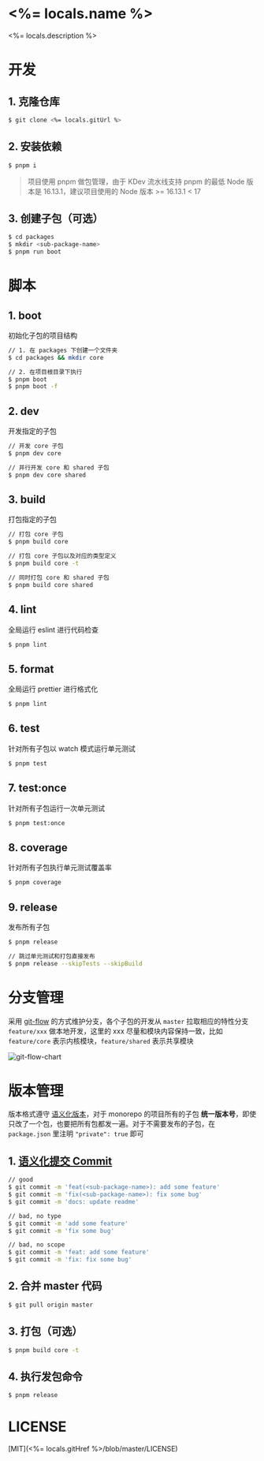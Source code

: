 # <%= locals.name %>

<%= locals.description %>

# 开发

## 1. 克隆仓库

```bash
$ git clone <%= locals.gitUrl %>
```

## 2. 安装依赖

```bash
$ pnpm i
```

> 项目使用 pnpm 做包管理，由于 KDev 流水线支持 pnpm 的最低 Node 版本是 16.13.1，建议项目使用的 Node 版本 >= 16.13.1 < 17

## 3. 创建子包（可选）

```bash
$ cd packages
$ mkdir <sub-package-name>
$ pnpm run boot
```

# 脚本

## 1. boot

初始化子包的项目结构

```bash
// 1. 在 packages 下创建一个文件夹
$ cd packages && mkdir core

// 2. 在项目根目录下执行
$ pnpm boot
$ pnpm boot -f
```

## 2. dev

开发指定的子包

```bash
// 开发 core 子包
$ pnpm dev core

// 并行开发 core 和 shared 子包
$ pnpm dev core shared
```

## 3. build

打包指定的子包

```bash
// 打包 core 子包
$ pnpm build core

// 打包 core 子包以及对应的类型定义
$ pnpm build core -t

// 同时打包 core 和 shared 子包
$ pnpm build core shared
```

## 4. lint

全局运行 eslint 进行代码检查

```bash
$ pnpm lint
```

## 5. format

全局运行 prettier 进行格式化

```bash
$ pnpm lint
```

## 6. test

针对所有子包以 watch 模式运行单元测试

```bash
$ pnpm test
```

## 7. test:once

针对所有子包运行一次单元测试

```bash
$ pnpm test:once
```

## 8. coverage

针对所有子包执行单元测试覆盖率

```bash
$ pnpm coverage
```

## 9. release

发布所有子包

```bash
$ pnpm release

// 跳过单元测试和打包直接发布
$ pnpm release --skipTests --skipBuild
```

# 分支管理

采用 [git-flow](https://nvie.com/posts/a-successful-git-branching-model/) 的方式维护分支，各个子包的开发从 `master` 拉取相应的特性分支 `feature/xxx` 做本地开发，这里的 xxx 尽量和模块内容保持一致，比如 `feature/core` 表示内核模块，`feature/shared` 表示共享模块

![git-flow-chart](https://static.yximgs.com/udata/pkg/ks-ad-fe/chrome-plugin-upload/2022-04-01/1648793291308.92a2b518ac6526d9.png)

# 版本管理

版本格式遵守 [语义化版本](https://semver.org/lang/zh-CN/)，对于 monorepo 的项目所有的子包 **统一版本号**，即使只改了一个包，也要把所有包都发一遍。对于不需要发布的子包，在 `package.json` 里注明 `"private": true` 即可

## 1. [语义化提交 Commit](https://www.conventionalcommits.org/en/v1.0.0/#summary)

```bash
// good
$ git commit -m 'feat(<sub-package-name>): add some feature'
$ git commit -m 'fix(<sub-package-name>): fix some bug'
$ git commit -m 'docs: update readme'

// bad, no type
$ git commit -m 'add some feature'
$ git commit -m 'fix some bug'

// bad, no scope
$ git commit -m 'feat: add some feature'
$ git commit -m 'fix: fix some bug'
```

## 2. 合并 master 代码

```bash
$ git pull origin master
```

## 3. 打包（可选）

```bash
$ pnpm build core -t
```

## 4. 执行发包命令

```bash
$ pnpm release
```

# LICENSE

[MIT](<%= locals.gitHref %>/blob/master/LICENSE)
